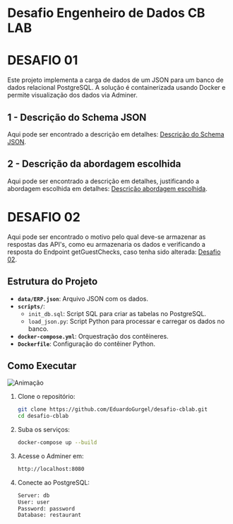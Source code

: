 # Desafio Engenheiro de Dados CB LAB
# DESAFIO 01

Este projeto implementa a carga de dados de um JSON para um banco de dados relacional PostgreSQL. A solução é containerizada usando Docker e permite visualização dos dados via Adminer.

## 1 - Descrição do Schema JSON
Aqui pode ser encontrado a descrição em detalhes:
[Descrição do Schema JSON](/schema/descricao_schema_json.md).

## 2 - Descrição da abordagem escolhida
Aqui pode ser encontrado a descrição em detalhes, justificando a abordagem escolhida em detalhes:
[Descrição abordagem escolhida](/scripts/descricao_abordagem_escolhida.md).

# DESAFIO 02
Aqui pode ser encontrado o motivo pelo qual deve-se armazenar as respostas das API's, como eu armazenaria os dados e verificando a resposta do Endpoint getGuestChecks, caso tenha sido alterada: 
[Desafio 02](/data_lake/desafio_02.md).

## Estrutura do Projeto

- **`data/ERP.json`**: Arquivo JSON com os dados.
- **`scripts/`**:
  - `init_db.sql`: Script SQL para criar as tabelas no PostgreSQL.
  - `load_json.py`: Script Python para processar e carregar os dados no banco.
- **`docker-compose.yml`**: Orquestração dos contêineres.
- **`Dockerfile`**: Configuração do contêiner Python.

## Como Executar
![Animação](https://github.com/user-attachments/assets/ad0ff670-19e9-4e67-b8e3-ec1a4deb5aff)
1. Clone o repositório:
   ```bash
   git clone https://github.com/EduardoGurgel/desafio-cblab.git
   cd desafio-cblab
2. Suba os serviços:
    ```bash
    docker-compose up --build
3. Acesse o Adminer em: 
    ```bash
    http://localhost:8080
3. Conecte ao PostgreSQL:
    ```bash
    Server: db
    User: user
    Password: password
    Database: restaurant

